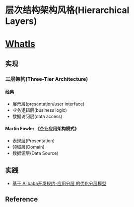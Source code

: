 # 层次结构架构风格(Hierarchical Layers)

# [WhatIs](WhatIs.md)

## 实现
### 三层架构(Three-Tier Architecture)
#### 经典
* 展示层(presentation/user interface)
* 业务逻辑层(business logic)
* 数据访问层(data access)

#### Martin Fowler 《企业应用架构模式》
* 表现层(Presentation)
* 领域层(Domain)
* 数据源层(Data Source)

## 实践
* [基于 Alibaba开发规约-应用分层 的优化分层模型](practice/Alibaba.md)

## Reference
